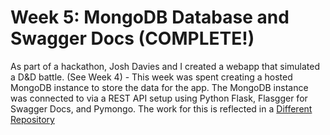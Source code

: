 # Week 5:  MongoDB Database and Swagger Docs (COMPLETE!)

As part of a hackathon, Josh Davies and I created a webapp that simulated a D&D battle.
(See Week 4) - This week was spent creating a hosted MongoDB instance to store the data
for the app.  The MongoDB instance was connected to via a REST API setup using
Python Flask, Flasgger for Swagger Docs, and Pymongo.  The work for this is reflected in a
[Different Repository](https://github.com/bussierem/battlesim)
